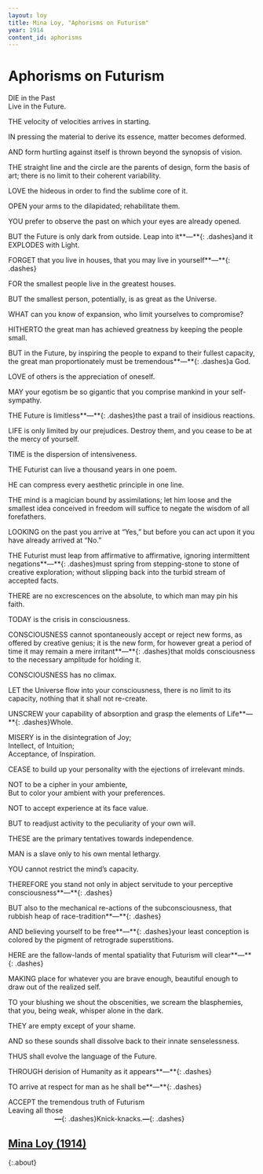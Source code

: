 ```yaml
---
layout: loy
title: Mina Loy, "Aphorisms on Futurism"
year: 1914
content_id: aphorisms
---
```

# Aphorisms on Futurism

DIE in the Past  
Live in the Future.

THE velocity of velocities arrives in starting.

IN pressing the material to derive its essence, matter becomes deformed.

AND form hurtling against itself is thrown beyond the synopsis of vision.

THE straight line and the circle are the parents of design, form the basis of art; there is no limit to their coherent variability.

LOVE the hideous in order to find the sublime core of it.

OPEN your arms to the dilapidated; rehabilitate them.

YOU prefer to observe the past on which your eyes are already opened.

BUT the Future is only dark from outside.
Leap into it**—**{: .dashes}and it EXPLODES with Light.

FORGET that you live in houses, that you may live in yourself**—**{: .dashes}

FOR the smallest people live in the greatest houses.

BUT the smallest person, potentially, is as great as the Universe.

WHAT can you know of expansion, who limit yourselves to compromise?

HITHERTO the great man has achieved greatness by keeping the people small.

BUT in the Future, by inspiring the people to expand to their fullest capacity, the great man proportionately must be tremendous**—**{: .dashes}a God.

LOVE of others is the appreciation of oneself.

MAY your egotism be so gigantic that you comprise mankind in your self-sympathy.

THE Future is limitless**—**{: .dashes}the past a trail of insidious reactions.

LIFE is only limited by our prejudices. Destroy them, and you cease to be at the mercy of yourself.

TIME is the dispersion of intensiveness.

THE Futurist can live a thousand years in one poem.

HE can compress every aesthetic principle in one line.

THE mind is a magician bound by assimilations; let him loose and the smallest idea conceived in freedom will suffice to negate the wisdom of all forefathers.

LOOKING on the past you arrive at “Yes,” but before you can act upon it you have already arrived at “No.”

THE Futurist must leap from affirmative to affirmative, ignoring intermittent negations**—**{: .dashes}must spring from stepping-stone to stone of creative exploration; without slipping back into the turbid stream of accepted facts.

THERE are no excrescences on the absolute, to which man may pin his faith.

TODAY is the crisis in consciousness.

CONSCIOUSNESS cannot spontaneously accept or reject new forms, as offered by creative genius; it is the new form, for however great a period of time it may remain a mere irritant**—**{: .dashes}that molds consciousness to the necessary amplitude for holding it.

CONSCIOUSNESS has no climax.

LET the Universe flow into your consciousness, there is no limit to its capacity, nothing that it shall not re-create.

UNSCREW your capability of absorption and grasp the elements of Life**—**{: .dashes}Whole.

MISERY is in the disintegration of Joy;  
Intellect, of Intuition;  
Acceptance, of Inspiration.

CEASE to build up your personality with the ejections of irrelevant minds.

NOT to be a cipher in your ambiente,  
But to color your ambient with your preferences.

NOT to accept experience at its face value.

BUT to readjust activity to the peculiarity of your own will.

THESE are the primary tentatives towards independence.

MAN is a slave only to his own mental lethargy.

YOU cannot restrict the mind’s capacity.

THEREFORE you stand not only in abject servitude to your perceptive consciousness**—**{: .dashes}

BUT also to the mechanical re-actions of the subconsciousness, that rubbish heap of race-tradition**—**{: .dashes}

AND believing yourself to be free**—**{: .dashes}your least conception is colored by the pigment of retrograde superstitions.

HERE are the fallow-lands of mental spatiality that Futurism will clear**—**{: .dashes}

MAKING place for whatever you are brave enough, beautiful enough to draw out of the realized self.

TO your blushing we shout the obscenities, we scream the blasphemies, that you, being weak, whisper alone in the dark.

THEY are empty except of your shame.

AND so these sounds shall dissolve back to their innate senselessness.

THUS shall evolve the language of the Future.

THROUGH derision of Humanity as it appears**—**{: .dashes}

TO arrive at respect for man as he shall be**—**{: .dashes}

ACCEPT the tremendous truth of Futurism  
Leaving all those  
&nbsp;&nbsp;&nbsp;&nbsp;&nbsp;&nbsp;&nbsp;&nbsp;&nbsp;&nbsp;&nbsp;&nbsp;&nbsp;&nbsp;&nbsp;&nbsp;&nbsp;&nbsp;&nbsp;&nbsp;&nbsp;&nbsp;&nbsp;&nbsp;**—**{: .dashes}Knick-knacks.**—**{: .dashes}

## [Mina Loy (1914)](index.html)
{:.about}